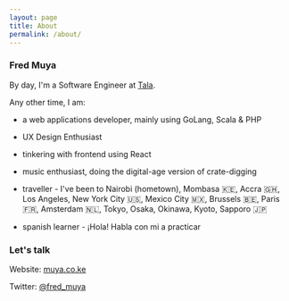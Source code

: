 ```yaml
---
layout: page
title: About
permalink: /about/
---
```


### Fred Muya

By day, I'm a Software Engineer at [Tala](http://tala.co/).

Any other time, I am:

- a web applications developer, mainly using GoLang, Scala & PHP

- UX Design Enthusiast

- tinkering with frontend using React

- music enthusiast, doing the digital-age version of crate-digging

- traveller - I've been to Nairobi (hometown), Mombasa 🇰🇪, Accra 🇬🇭, Los Angeles, New York City 🇺🇸, Mexico City 🇲🇽, Brussels 🇧🇪, Paris 🇫🇷, Amsterdam 🇳🇱, Tokyo, Osaka, Okinawa, Kyoto, Sapporo 🇯🇵

- spanish learner - ¡Hola! Habla con mi a practicar

### Let's talk

Website: [muya.co.ke](https://bit.ly/3iEvvfM)

Twitter: [@fred_muya](https://twitter.com/fred_muya)
